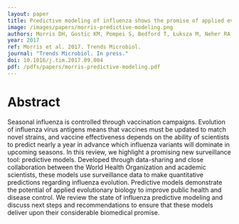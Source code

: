 ```yaml
---
layout: paper
title: Predictive modeling of influenza shows the promise of applied evolutionary biology
image: /images/papers/morris-predictive-modeling.png
authors: Morris DH, Gostic KM, Pompei S, Bedford T, Łuksza M, Neher RA, Grenfell BT, Lässig M, McCauley JW
year: 2017
ref: Morris et al. 2017. Trends Microbiol.
journal: "Trends Microbiol. In press."
doi: 10.1016/j.tim.2017.09.004
pdf: /pdfs/papers/morris-predictive-modeling.pdf
---
```


# Abstract

Seasonal influenza is controlled through vaccination campaigns. Evolution of influenza virus antigens means that vaccines must be updated to match novel strains, and vaccine effectiveness depends on the ability of scientists to predict nearly a year in advance which influenza variants will dominate in upcoming seasons. In this review, we highlight a promising new surveillance tool: predictive models. Developed through data-sharing and close collaboration between the World Health Organization and academic scientists, these models use surveillance data to make quantitative predictions regarding influenza evolution. Predictive models demonstrate the potential of applied evolutionary biology to improve public health and disease control. We review the state of influenza predictive modeling and discuss next steps and recommendations to ensure that these models deliver upon their considerable biomedical promise.
